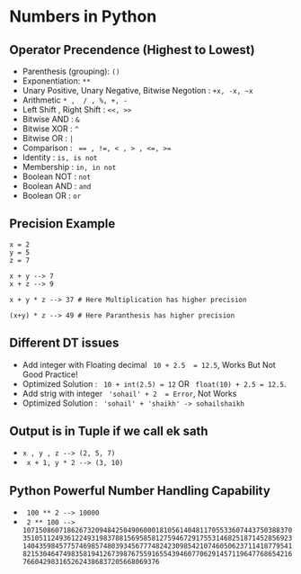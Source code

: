 # Numbers in Python

## Operator Precendence (Highest to Lowest)
- Parenthesis (grouping): ```()```
- Exponentiation: ``` ** ```
- Unary Positive, Unary Negative, Bitwise Negotion : ```+x, -x, ~x```
- Arithmetic ``` * ,  / , %, +, -  ```
- Left Shift , Right Shift : ``` <<, >> ```
- Bitwise AND : ```&```
- Bitwise XOR : ```^```
- Bitwise OR : ```|```
- Comparison : ``` == , !=, < , > , <=, >=```
- Identity : ```is, is not ```
- Membership : ```in, in not ```
- Boolean NOT : ``` not ```
- Boolean AND : ``` and ```
- Boolean OR : ``` or ```

## Precision Example
```
x = 2
y = 5
z = 7

x + y --> 7
x + z --> 9 

x + y * z --> 37 # Here Multiplication has higher precision

(x+y) * z --> 49 # Here Paranthesis has higher precision
```
## Different DT issues

- Add integer with Floating decimal ``` 10 + 2.5  = 12.5```, Works But Not Good Practice!
- Optimized Solution : ``` 10 + int(2.5) = 12``` OR ``` float(10) + 2.5 = 12.5```.
- Add strig with integer ``` 'sohail' + 2  = Error```, Not Works
- Optimized Solution : ``` 'sohail' + 'shaikh' -> sohailshaikh```

## Output is in Tuple if we call ek sath
- ``` x , y , z --> (2, 5, 7) ```
- ``` x + 1, y * 2 --> (3, 10)```

## Python Powerful Number Handling Capability
- ``` 100 ** 2 --> 10000```
- ``` 2 ** 100 --> 10715086071862673209484250490600018105614048117055336074437503883703510511249361224931983788156958581275946729175531468251871452856923140435984577574698574803934567774824230985421074605062371141877954182153046474983581941267398767559165543946077062914571196477686542167660429831652624386837205668069376```
